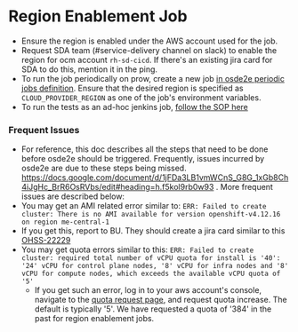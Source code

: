 # Region Enablement Job

- Ensure the region is enabled under the AWS account used for the job.
- Request SDA team (#service-delivery channel on slack) to enable the region for ocm account `rh-sd-cicd`. If there's an existing jira card for SDA to do this, mention it in the ping. 
- To run the job periodically on prow, create a new job [in osde2e periodic jobs definition](https://github.com/openshift/release/blob/master/ci-operator/jobs/openshift/osde2e/openshift-osde2e-main-periodics.yaml). Ensure that the desired region is specified as `CLOUD_PROVIDER_REGION` as one of the job's environment variables.  
- To run the tests as an ad-hoc jenkins job, [follow the SOP here](https://github.com/openshift/ops-sop/blob/master/v4/howto/osde2e/adhoc-jenkins-testing.md) 

### Frequent Issues

-  For reference, this doc describes all the steps that need to be done before osde2e should be triggered. Frequently, issues incurred by osde2e are due to these steps being missed. https://docs.google.com/document/d/1jFDa3LB1vmWCnS_G8G_1xGb8Ch4iJgHc_BrR6OsRVbs/edit#heading=h.f5kol9rb0w93 . More frequent issues are described below:
-  You may get an AMI related error similar to: `ERR: Failed to create cluster: There is no AMI available for version openshift-v4.12.16 on region me-central-1`
  - If you get this, report to BU. They should create a jira card similar to this [OHSS-22229](https://issues.redhat.com/browse/OHSS-22229) 
- You may get quota errors similar to this: `ERR: Failed to create cluster: required total number of vCPU quota for install is '40': '24' vCPU for control plane nodes, '8' vCPU for infra nodes and '8' vCPU for compute nodes, which exceeds the available vCPU quota of '5'` 
  - If you get such an error, log in to your aws account's console, navigate to the [quota request page](https://me-central-1.console.aws.amazon.com/servicequotas/home/services/ec2/quotas/L-34B43A08), and request quota increase. The default is typically '5'. We have requested a quota of '384' in the past for region enablement jobs. 



